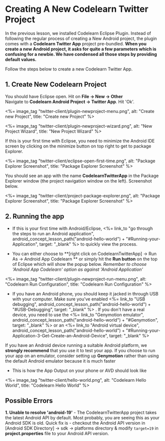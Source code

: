 # Creating A New Codelearn Twitter Project

In the previous lesson, we installed Codelearn Eclipse Plugin. Instead of following the regular process of creating a New Android project, the plugin comes with a **Codelearn Twitter App** project pre-bundled. **When you create a new Android project, it asks for quite a few parameters which is confusing for a newbie. We have condensed all those steps by providing default values.** 

Follow the steps below to create a new Codelearn Twitter App.

## 1. Create New Codelearn Project 

<div class="row-fluid">
	<div class="span6">
		You should have Eclipse open. Hit on <strong>File -> New -> Other</strong>
	</div>
	<div class="span6">
		Navigate to <strong>Codelearn Android Project -> Twitter App</strong>. Hit 'Ok'.
	</div>
</div>
<div class="row-fluid">
	<div class="span6">
		<p><%= image_tag "twitter-client/plugin-newproject-menu.png", alt: "Create new Project", title: "Create new Project" %></p>
	</div>
	<div class="span6">
		<p><%= image_tag "twitter-client/plugin-newproject-wizard.png", alt: "New Project Wizard", title: "New Project Wizard" %></p>
	</div>
</div>

<div class="row-fluid">
	<div class="span6">
		<p>If this is your first time with Eclipse, you need to minimize the Android IDE screen by clicking on the minimize button on top right to get to package Explorer.</p>
		<p><%= image_tag "twitter-client/eclipse-open-first-time.png", alt: "Package Explorer Screenshot", title: "Package Explorer Screenshot" %></p>
	</div>
	<div class="span6">
		<p>You should see an app with the name <strong>CodelearnTwitterApp</strong> in the Package Explorer window (the project navigation window on the left). Screenshot below.</p>
		<p><%= image_tag "twitter-client/project-package-explorer.png", alt: "Package Explorer Screenshot", title: "Package Explorer Screenshot" %></p>
	</div>
</div>



## 2. Running the app

* If this is your first time with Android/Eclipse, <%= link_to "go through the steps to run an Android application", android_concept_lesson_path("android-hello-world") + "#Running-your-Application", target: "_blank" %> to quickly view the process.

* You can either choose to **[right click on CodelearnTwitterApp] -> Run As -> Android App Codelearn ** or simply hit the **Run button** on the top of Eclipse which will show the popup below. *Remember to choose 'Android App Codelearn' option as against 'Android Application'*
<p>
<%= image_tag "twitter-client/plugin-newproject-run-menu.png", alt: "Codelearn Run Configuration", title: "Codelearn Run Configuration" %>
</p>

* If you have an Android phone, you should keep it jacked in through USB with your computer. Make sure you've enabled <%= link_to "USB debugging", android_concept_lesson_path("android-hello-world") + "#USB-Debugging", target: "_blank" %> . If you don't have a real device, you need to use the <%= link_to "Genymotion emulator", android_concept_lesson_path("android-hello-world") + "#Genymotion", target: "_blank" %> or an <%= link_to "Android virtual device", android_concept_lesson_path("android-hello-world") + "#Running-your-Application-3-Get-Create-an-Android-Device", target: "_blank" %>

<div class="alert alert-info">If you have an Android device running a suitable Android platform, we <b>strongly recommend</b> that you use it to test your app. If you choose to run your app on an emulator, consider setting up <b>Genymotion</b> rather than using the default Android emulator because it is much faster</div>

* This is how the App Output on your phone or AVD should look like 

<%= image_tag "twitter-client/hello-world.png", alt: "Codelearn Hello World", title: "Codelearn Hello World" %>

## Possible Errors

**1. Unable to resolve 'android-19'** - The CodelearnTwitterApp project takes the latest Android API by default. Most probably, you are seeing this as your Android SDK is old. Quick fix is - checkout the Android API version in [Android SDK Directory] -> sdk -> platforms directory & modify `target=19` in **project.properties** file to your Android API version. 

